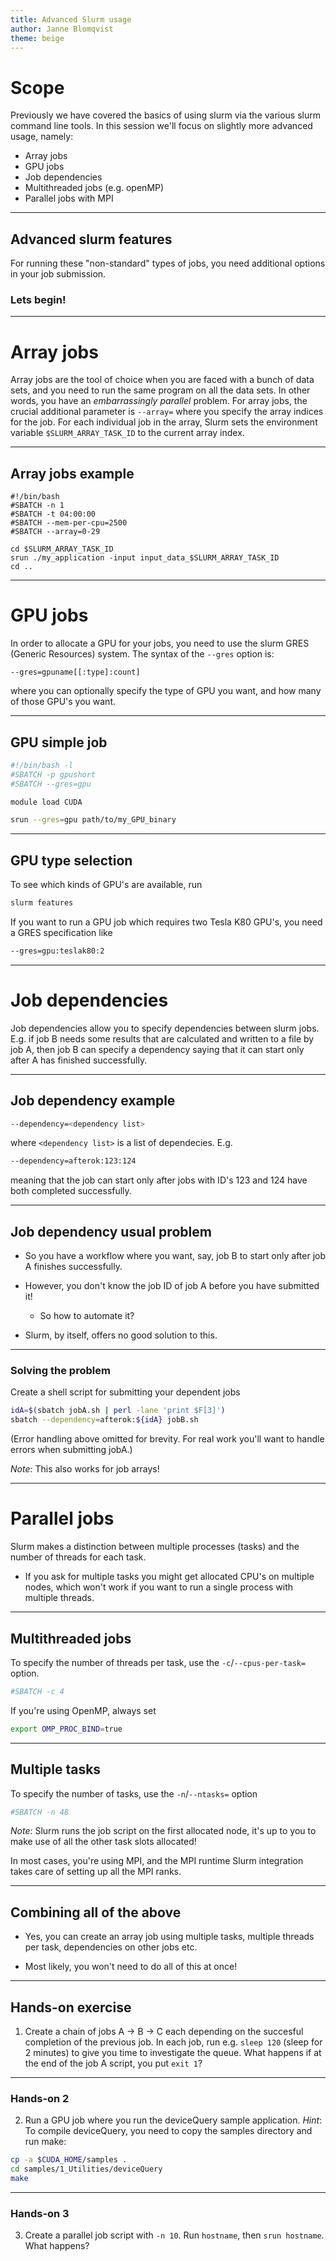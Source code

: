 ```yaml
---
title: Advanced Slurm usage
author: Janne Blomqvist
theme: beige
---
```


# Scope

Previously we have covered the basics of using slurm via the various
slurm command line tools. In this session we'll focus on slightly more
advanced usage, namely:

- Array jobs
- GPU jobs
- Job dependencies
- Multithreaded jobs (e.g. openMP)
- Parallel jobs with MPI

---

## Advanced slurm features

For running these "non-standard" types of jobs, you need additional
options in your job submission.

### Lets begin!

---

# Array jobs

Array jobs are the tool of choice when you are faced with a bunch of
data sets, and you need to run the same program on all the data
sets. In other words, you have an *embarrassingly parallel*
problem. For array jobs, the crucial additional parameter is
`--array=` where you specify the array indices for the job. For each
individual job in the array, Slurm sets the environment variable
`$SLURM_ARRAY_TASK_ID` to the current array index.

---

## Array jobs example

```{.bash}
#!/bin/bash
#SBATCH -n 1
#SBATCH -t 04:00:00
#SBATCH --mem-per-cpu=2500
#SBATCH --array=0-29
  
cd $SLURM_ARRAY_TASK_ID
srun ./my_application -input input_data_$SLURM_ARRAY_TASK_ID
cd ..
```

---

# GPU jobs

In order to allocate a GPU for your jobs, you need to use the slurm
GRES (Generic Resources) system. The syntax of the `--gres` option is:

```
--gres=gpuname[[:type]:count]
```

where you can optionally specify the type of GPU you want, and how
many of those GPU's you want.

---

## GPU simple job

```bash
#!/bin/bash -l
#SBATCH -p gpushort
#SBATCH --gres=gpu

module load CUDA

srun --gres=gpu path/to/my_GPU_binary
```

---

## GPU type selection

To see which kinds of GPU's are available, run

```bash
slurm features
```

If you want to run a GPU job which requires two Tesla K80 GPU's, you need a GRES specification like

```bash
--gres=gpu:teslak80:2
```

---

# Job dependencies

Job dependencies allow you to specify dependencies between slurm
jobs. E.g. if job B needs some results that are calculated and written
to a file by job A, then job B can specify a dependency saying that it
can start only after A has finished successfully.

---

## Job dependency example

```bash
--dependency=<dependency list>
```

where `<dependency list>` is a list of dependecies. E.g.

```bash
--dependency=afterok:123:124
```

meaning that the job can start only after jobs with ID's 123 and 124
have both completed successfully.

---

## Job dependency usual problem

- So you have a workflow where you want, say, job B to start only
  after job A finishes successfully.

- However, you don't know the job ID of job A before you have submitted it!

    - So how to automate it?

- Slurm, by itself, offers no good solution to this.

---

### Solving the problem

Create a shell script for submitting your dependent jobs

```bash
idA=$(sbatch jobA.sh | perl -lane 'print $F[3]')
sbatch --dependency=afterok:${idA} jobB.sh
```

(Error handling above omitted for brevity. For real work you'll want
to handle errors when submitting jobA.)

*Note*: This also works for job arrays!

---

# Parallel jobs

Slurm makes a distinction between multiple processes (tasks) and the
number of threads for each task.

- If you ask for multiple tasks you might get allocated CPU's on
  multiple nodes, which won't work if you want to run a single process
  with multiple threads.

---

## Multithreaded jobs

To specify the number of threads per task, use the
`-c`/`--cpus-per-task=` option.

```bash
#SBATCH -c 4
```

If you're using OpenMP, always set

```bash
export OMP_PROC_BIND=true
```

---

## Multiple tasks

To specify the number of tasks, use the `-n`/`--ntasks=` option

```bash
#SBATCH -n 48
```

*Note*: Slurm runs the job script on the first allocated node, it's up
to you to make use of all the other task slots allocated!

In most cases, you're using MPI, and the MPI runtime Slurm integration
takes care of setting up all the MPI ranks.

---

## Combining all of the above

- Yes, you can create an array job using multiple tasks, multiple
  threads per task, dependencies on other jobs etc.

- Most likely, you won't need to do all of this at once!

---

## Hands-on exercise

1. Create a chain of jobs A -> B -> C each depending on the succesful
   completion of the previous job. In each job, run e.g. `sleep 120`
   (sleep for 2 minutes) to give you time to investigate the
   queue. What happens if at the end of the job A script, you put
   `exit 1`?

---

### Hands-on 2

2. Run a GPU job where you run the deviceQuery sample application.
   *Hint*: To compile deviceQuery, you need to copy the samples
   directory and run make:

```bash
cp -a $CUDA_HOME/samples .
cd samples/1_Utilities/deviceQuery
make
```

---

### Hands-on 3

3. Create a parallel job script with `-n 10`. Run `hostname`, then
   `srun hostname`. What happens?
